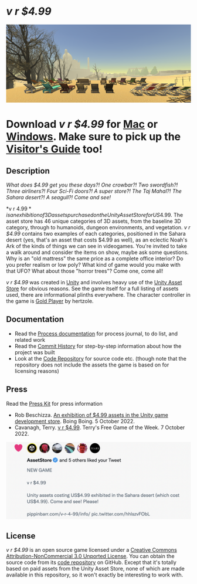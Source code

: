 # *v r $4.99*

![Banner](images/v-r-4-99-banner.png)

# Download *v r $4.99* for [Mac](https://github.com/pippinbarr/v-r-4-99/releases/tag/mac) or [Windows](https://github.com/pippinbarr/v-r-4-99/releases/tag/windows). Make sure to pick up the [Visitor's Guide](https://github.com/pippinbarr/v-r-4-99/releases/download/guide/v-r-4-99-visitors-guide.pdf) too!

## Description
*What does $4.99 get you these days?! One crowbar?! Two swordfish?! Three airliners?! Four Sci-Fi doors?! A super store?! The Taj Mahal?! The Sahara desert?! A seagull?! Come and see!*

*v r $4.99* is an exhibition of 3D assets purchased on the Unity Asset Store for US$4.99. The asset store has 46 unique categories of 3D assets, from the baseline 3D category, through to humanoids, dungeon environments, and vegetation. *v r $4.99* contains two examples of each categories, positioned in the Sahara desert (yes, that's an asset that costs $4.99 as well), as an eclectic Noah's Ark of the kinds of things we can see in videogames. You're invited to take a walk around and consider the items on show, maybe ask some questions. Why is an "old mattress" the same price as a complete office interior? Do you prefer realism or low poly? What kind of game would you make with that UFO? What about those "horror trees"? Come one, come all!

*v r $4.99* was created in [Unity](https://unity.com/) and involves heavy use of the [Unity Asset Store](https://assetstore.unity.com/) for obvious reasons. See the game itself for a full listing of assets used, there are informational plinths everywhere. The character controller in the game is [Gold Player](https://github.com/Hertzole/gold-player) by hertzole.

## Documentation
* Read the [Process documentation](../process/) for process journal, to do list, and related work
* Read the [Commit History](https://github.com/pippinbarr/v-r-4-99/commits/master) for step-by-step information about how the project was built
* Look at the [Code Repository](https://github.com/pippinbarr/v-r-4-99) for source code etc. (though note that the repository does not include the assets the game is based on for licensing reasons)

## Press

Read the [Press Kit](../press) for press information

* Rob Beschizza. [An exhibition of $4.99 assets in the Unity game development store](https://boingboing.net/2022/10/05/an-exhibition-of-4-99-assets-in-the-unity-game-development-store.html). Boing Boing. 5 October 2022.
* Cavanagh, Terry. [v r $4.99](https://terrysfreegameoftheweek.com/2022/10/). Terry's Free Game of the Week. 7 October 2022.

![](images/2022-10-07-asset-store-likes-the-game.png)

## License
*v r $4.99* is an open source game licensed under a [Creative Commons Attribution-NonCommercial 3.0 Unported License](http://creativecommons.org/licenses/by-nc/3.0/). You can obtain the source code from its [code repository](https://github.com/pippinbarr/v-r-4-99) on GitHub. Except that it's totally based on paid assets from the Unity Asset Store, none of which are made available in this repository, so it won't exactly be interesting to work with.
